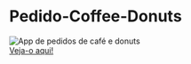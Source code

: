 # Pedido-Coffee-Donuts
![App de pedidos de café e donuts](https://github.com/LuizaMGama/Pedido-Coffee-Donuts/assets/164073139/24e7375e-2671-4e11-b585-8f2787828fb2)
<br>
[Veja-o aqui!](https://www.figma.com/design/g8HHMbQ38Zabsv2r3PAdLT/PROJETO07?node-id=0-1&t=MRKA5u6mF60RxUjh-1)
